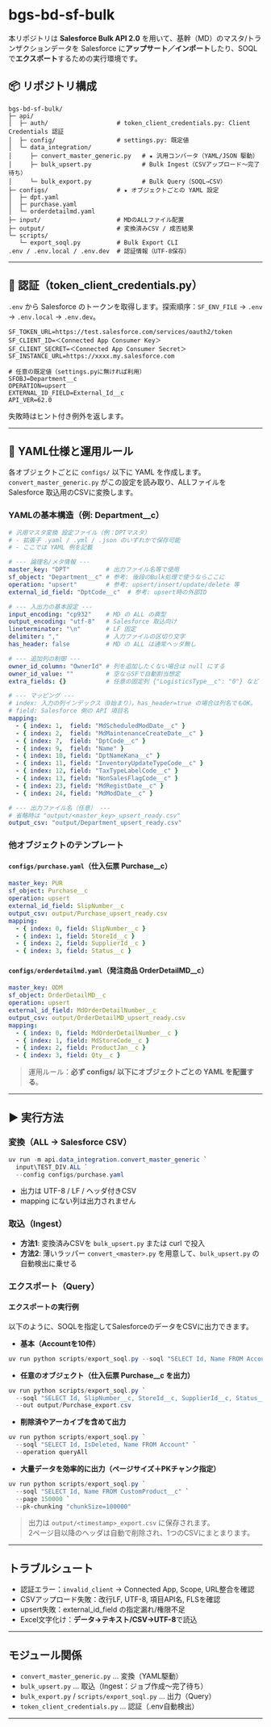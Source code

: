 # bgs-bd-sf-bulk

本リポジトリは **Salesforce Bulk API 2.0** を用いて、基幹（MD）のマスタ/トランザクションデータを Salesforce に**アップサート／インポート**したり、SOQLで**エクスポート**するための実行環境です。

## 📦 リポジトリ構成

```
bgs-bd-sf-bulk/
├─ api/
│  ├─ auth/                   # token_client_credentials.py: Client Credentials 認証
│  ├─ config/                 # settings.py: 既定値
│  └─ data_integration/
│     ├─ convert_master_generic.py   # ★ 汎用コンバータ（YAML/JSON 駆動）
│     ├─ bulk_upsert.py              # Bulk Ingest（CSVアップロード〜完了待ち）
│     └─ bulk_export.py              # Bulk Query（SOQL→CSV）
├─ configs/                   # ★ オブジェクトごとの YAML 設定
│  ├─ dpt.yaml
│  ├─ purchase.yaml
│  └─ orderdetailmd.yaml
├─ input/                     # MDのALLファイル配置
├─ output/                    # 変換済みCSV / 成否結果
└─ scripts/
   └─ export_soql.py          # Bulk Export CLI
.env / .env.local / .env.dev  # 認証情報（UTF-8保存）
```

---

## 🔐 認証（token_client_credentials.py）

`.env` から Salesforce のトークンを取得します。探索順序：`SF_ENV_FILE` → `.env` → `.env.local` → `.env.dev`。

```dotenv
SF_TOKEN_URL=https://test.salesforce.com/services/oauth2/token
SF_CLIENT_ID=＜Connected App Consumer Key＞
SF_CLIENT_SECRET=＜Connected App Consumer Secret＞
SF_INSTANCE_URL=https://xxxx.my.salesforce.com

# 任意の既定値（settings.pyに無ければ利用）
SFOBJ=Department__c
OPERATION=upsert
EXTERNAL_ID_FIELD=External_Id__c
API_VER=62.0
```

失敗時はヒント付き例外を返します。

---

## 🧩 YAML仕様と運用ルール

各オブジェクトごとに `configs/` 以下に YAML を作成します。`convert_master_generic.py` がこの設定を読み取り、ALLファイルを Salesforce 取込用のCSVに変換します。

### YAMLの基本構造（例: Department__c）

```yaml
# 汎用マスタ変換 設定ファイル（例：DPTマスタ）
# - 拡張子 .yaml / .yml / .json のいずれかで保存可能
# - ここでは YAML 例を記載

# --- 論理名/メタ情報 ---
master_key: "DPT"          # 出力ファイル名等で使用
sf_object: "Department__c" # 参考: 後段のBulk処理で使うならここに
operation: "upsert"        # 参考: upsert/insert/update/delete 等
external_id_field: "DptCode__c"  # 参考: upsert時の外部ID

# --- 入出力の基本設定 ---
input_encoding: "cp932"    # MD の ALL の典型
output_encoding: "utf-8"   # Salesforce 取込向け
lineterminator: "\n"       # LF 固定
delimiter: ","             # 入力ファイルの区切り文字
has_header: false          # MD の ALL は通常ヘッダ無し

# --- 追加列の制御 ---
owner_id_column: "OwnerId" # 列を追加したくない場合は null にする
owner_id_value: ""         # 空ならSFで自動割当想定
extra_fields: {}           # 任意の固定列 {"LogisticsType__c": "0"} など

# --- マッピング ---
# index: 入力の列インデックス（0始まり）。has_header=true の場合は列名でもOK。
# field: Salesforce 側の API 項目名
mapping:
  - { index: 1,  field: "MdScheduledModDate__c" }
  - { index: 2,  field: "MdMaintenanceCreateDate__c" }
  - { index: 7,  field: "DptCode__c" }
  - { index: 9,  field: "Name" }
  - { index: 10, field: "DptNameKana__c" }
  - { index: 11, field: "InventoryUpdateTypeCode__c" }
  - { index: 12, field: "TaxTypeLabelCode__c" }
  - { index: 13, field: "NonSalesFlagCode__c" }
  - { index: 23, field: "MdRegistDate__c" }
  - { index: 24, field: "MdModDate__c" }

# --- 出力ファイル名（任意） ---
# 省略時は "output/<master_key>_upsert_ready.csv"
output_csv: "output/Department_upsert_ready.csv"
```

### 他オブジェクトのテンプレート

#### `configs/purchase.yaml`（仕入伝票 Purchase__c）

```yaml
master_key: PUR
sf_object: Purchase__c
operation: upsert
external_id_field: SlipNumber__c
output_csv: output/Purchase_upsert_ready.csv
mapping:
  - { index: 0, field: SlipNumber__c }
  - { index: 1, field: StoreId__c }
  - { index: 2, field: SupplierId__c }
  - { index: 3, field: Status__c }
```

#### `configs/orderdetailmd.yaml`（発注商品 OrderDetailMD__c）

```yaml
master_key: ODM
sf_object: OrderDetailMD__c
operation: upsert
external_id_field: MdOrderDetailNumber__c
output_csv: output/OrderDetailMD_upsert_ready.csv
mapping:
  - { index: 0, field: MdOrderDetailNumber__c }
  - { index: 1, field: MdStoreCode__c }
  - { index: 2, field: ProductJan__c }
  - { index: 3, field: Qty__c }
```

> 運用ルール：**必ず configs/ 以下にオブジェクトごとの YAML を配置する**。

---

## ▶️ 実行方法

### 変換（ALL → Salesforce CSV）

```powershell
uv run -m api.data_integration.convert_master_generic `
  input\TEST_DIV.ALL `
  --config configs/purchase.yaml
```

- 出力は UTF-8 / LF / ヘッダ付きCSV
- mapping にない列は出力されません

### 取込（Ingest）

- **方法1**: 変換済みCSVを `bulk_upsert.py` または curl で投入
- **方法2**: 薄いラッパー `convert_<master>.py` を用意して、`bulk_upsert.py` の自動検出に乗せる

### エクスポート（Query）
#### エクスポートの実行例

以下のように、SOQLを指定してSalesforceのデータをCSVに出力できます。

- **基本（Accountを10件）**
```powershell
uv run python scripts/export_soql.py --soql "SELECT Id, Name FROM Account LIMIT 10"
```

- **任意のオブジェクト（仕入伝票 Purchase__c を出力）**
```powershell
uv run python scripts/export_soql.py `
  --soql "SELECT Id, SlipNumber__c, StoreId__c, SupplierId__c, Status__c FROM Purchase__c" `
  --out output/Purchase_export.csv
```

- **削除済やアーカイブを含めて出力**
```powershell
uv run python scripts/export_soql.py `
  --soql "SELECT Id, IsDeleted, Name FROM Account" `
  --operation queryAll
```

- **大量データを効率的に出力（ページサイズ＋PKチャンク指定）**
```powershell
uv run python scripts/export_soql.py `
  --soql "SELECT Id, Name FROM CustomProduct__c" `
  --page 150000 `
  --pk-chunking "chunkSize=100000"
```

> 出力は `output/<timestamp>_export.csv` に保存されます。  
> 2ページ目以降のヘッダは自動で削除され、1つのCSVにまとまります。

---

## トラブルシュート

- 認証エラー：`invalid_client` → Connected App, Scope, URL整合を確認
- CSVアップロード失敗：改行LF, UTF-8, 項目API名, FLSを確認
- upsert失敗：external_id_field の指定漏れ/権限不足
- Excel文字化け：**データ→テキスト/CSV→UTF-8**で読込

---

## モジュール関係

- `convert_master_generic.py` … 変換（YAML駆動）
- `bulk_upsert.py` … 取込（Ingest：ジョブ作成〜完了待ち）
- `bulk_export.py` / `scripts/export_soql.py` … 出力（Query）
- `token_client_credentials.py` … 認証（.env自動検出）

---

